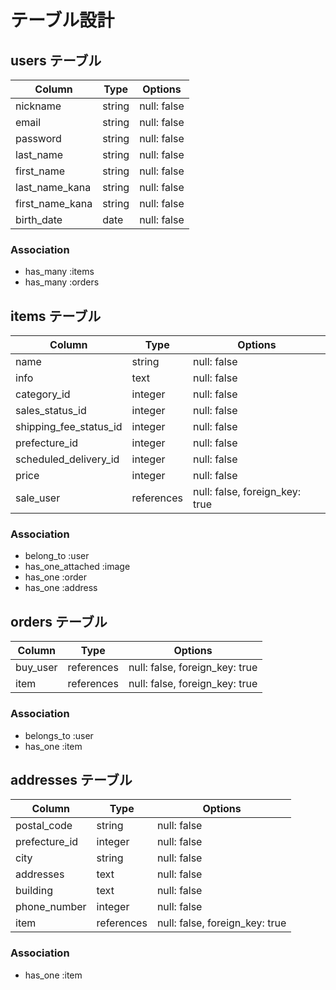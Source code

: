 # テーブル設計

## users テーブル
| Column          | Type       | Options                        |
| --------------- | ---------- | ------------------------------ |
| nickname        | string     | null: false                    |
| email           | string     | null: false                    |
| password        | string     | null: false                    |
| last_name       | string     | null: false                    |
| first_name      | string     | null: false                    |
| last_name_kana  | string     | null: false                    |
| first_name_kana | string     | null: false                    |
| birth_date      | date       | null: false                    |
### Association
- has_many :items
- has_many :orders

## items テーブル
| Column                 | Type       | Options                        |
| ---------------------- | ---------- | ------------------------------ |
| name                   | string     | null: false                    |
| info                   | text       | null: false                    |
| category_id            | integer    | null: false                    |
| sales_status_id        | integer    | null: false                    |
| shipping_fee_status_id | integer    | null: false                    |
| prefecture_id          | integer    | null: false                    |
| scheduled_delivery_id  | integer    | null: false                    |
| price                  | integer    | null: false                    |
| sale_user              | references | null: false, foreign_key: true |
### Association
- belong_to :user
- has_one_attached :image
- has_one   :order
- has_one   :address

## orders テーブル
| Column      | Type       | Options                        |
| ----------- | ---------- | ------------------------------ |
| buy_user    | references | null: false, foreign_key: true |
| item        | references | null: false, foreign_key: true |
### Association
- belongs_to :user
- has_one    :item

## addresses テーブル
| Column        | Type       | Options                        |
| ------------- | ---------- | ------------------------------ |
| postal_code   | string     | null: false                    |
| prefecture_id | integer    | null: false                    |
| city          | string     | null: false                    |
| addresses     | text       | null: false                    |
| building      | text       | null: false                    |
| phone_number  | integer    | null: false                    |
| item          | references | null: false, foreign_key: true |
### Association
- has_one :item
